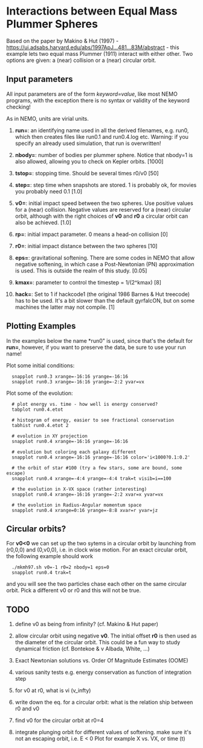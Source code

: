 #    Interactions between Equal Mass Plummer Spheres

Based on the paper by Makino & Hut (1997) - https://ui.adsabs.harvard.edu/abs/1997ApJ...481...83M/abstract - this
example lets two equal mass Plummer (1911) interact with either other. Two options
are given: a (near) collision or a (near) circular orbit.

## Input parameters

All input parameters are of the form *keyword=value*, like most NEMO programs, with
the exception there is no syntax or validity of the keyword checking!

As in NEMO, units are virial units.

1. **run=**:  an identifying name used in all the derived filenames, e.g. run0, which then
creates files like run0.1 and run0.4.log etc.  Warning: if you specify an already
used simulation, that run is overwritten!

2. **nbody=**: number of bodies per plummer sphere. Notice that nbody=1 is also allowed,
allowing you to check on Kepler orbits. [1000]

3. **tstop=**: stopping time. Should be several times r0/v0   [50]

4. **step=**: step time when snapshots are stored. 1 is probably ok, for movies you probably need 0.1 [1.0]

5. **v0=**: initial impact speed between the two spheres.
Use positive values for a (near) collision. Negative values are reserved for a (near) circular orbit, although
with the right choices of **v0** and **r0** a circular orbit can also be achieved.  [1.0]

6. **rp=**: initial impact parameter. 0 means a head-on collision [0]

7. **r0=**: initial impact distance between the two spheres [10]

8. **eps=**: gravitational softening. There are some codes in NEMO that allow negative softening,
   in which case a Post-Newtonian (PN) approximation is used. This is outside the realm of this study. [0.05]
   
9. **kmax=**: parameter to control the timestep = 1/(2^kmax) [8]

10. **hack=**: Set to 1 if hackcode1 (the original 1986 Barnes & Hut treecode) has to be used. It's a bit slower than
   the default gyrfalcON, but on some machines the latter may not compile. [1]

## Plotting Examples

In the examples below the name *run0" is used, since that's the default for **run=**, however, if you want to 
preserve the data, be sure to use your run name!

Plot some initial conditions:

      snapplot run0.3 xrange=-16:16 yrange=-16:16
      snapplot run0.3 xrange=-16:16 yrange=-2:2 yvar=vx

Plot some of the evolution:

      # plot energy vs. time - how well is energy conserved?
      tabplot run0.4.etot

      # histogram of energy, easier to see fractional conservation
      tabhist run0.4.etot 2

      # evolution in XY projection
      snapplot run0.4 xrange=-16:16 yrange=-16:16
	  
	  # evolution but coloring each galaxy different
      snapplot run0.4 xrange=-16:16 yrange=-16:16 color='i<1000?0.1:0.2'
	  
      # the orbit of star #100 (try a few stars, some are bound, some escape)
      snapplot run0.4 xrange=-4:4 yrange=-4:4 trak=t visib=i==100
	  
	  # the evolution in X-VX space (rather interesting)
      snapplot run0.4 xrange=-16:16 yrange=-2:2 xvar=x yvar=vx

      # the evolution in Radius-Angular momentum space
      snapplot run0.4 xrange=0:16 yrange=-8:8 xvar=r yvar=jz
      
## Circular orbits?

For **v0<0** we can set up the two sytems in a circular orbit by launching from
(r0,0,0) and (0,v0,0), i.e. in clock wise motion. For an exact circular orbit,
the following example should work

      ./mkmh97.sh v0=-1 r0=2 nbody=1 eps=0
      snapplot run0.4 trak=t 
	  
and you will see the two particles chase each other on the same circular orbit. Pick a 
different v0 or r0 and this will not be true.

## TODO

1. define v0 as being from infinity? (cf. Makino & Hut paper)

2. allow circular orbit using negative **v0**.   The initial offset **r0** is then used
as the diameter of the circular orbit. This could be a fun way to study dynamical
friction (cf. Bontekoe & v Albada, White, ...)

3. Exact Newtonian solutions vs. Order Of Magnitude Estimates (OOME)

4. various sanity tests
  e.g. energy conservation as function of integration step

5. for v0 at r0, what is vi (v_infty)

6. write down the eq. for a circular orbit: what is the relation ship between r0 and v0

7. find v0 for the circular orbit at r0=4

8. integrate plunging orbit for different values of softening.
   make sure it's not an escaping orbit, i.e. E < 0
   Plot for example X vs. VX, or time (t)
